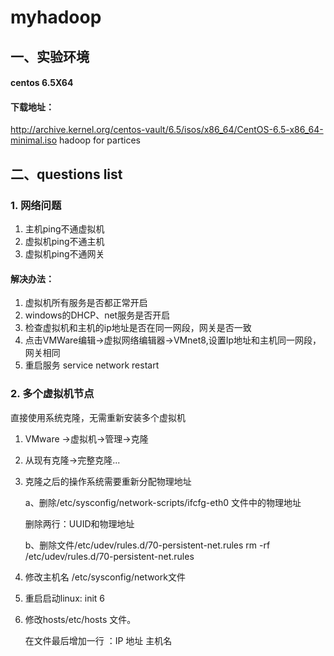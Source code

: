 # myhadoop
## 一、实验环境
#### centos 6.5X64
#### 下载地址：
http://archive.kernel.org/centos-vault/6.5/isos/x86_64/CentOS-6.5-x86_64-minimal.iso
hadoop for partices
## 二、questions list
### 1. 网络问题
1. 主机ping不通虚拟机
2. 虚拟机ping不通主机
3. 虚拟机ping不通网关
#### 解决办法：
1. 虚拟机所有服务是否都正常开启
2. windows的DHCP、net服务是否开启
3. 检查虚拟机和主机的ip地址是否在同一网段，网关是否一致
4. 点击VMWare编辑->虚拟网络编辑器->VMnet8,设置Ip地址和主机同一网段，网关相同
5. 重启服务  service network restart
### 2. 多个虚拟机节点
直接使用系统克隆，无需重新安装多个虚拟机

1. VMware ->虚拟机->管理->克隆
2. 从现有克隆->完整克隆...
3. 克隆之后的操作系统需要重新分配物理地址

	a、删除/etc/sysconfig/network-scripts/ifcfg-eth0 文件中的物理地址

	删除两行：UUID和物理地址

	b、删除文件/etc/udev/rules.d/70-persistent-net.rules
		rm -rf /etc/udev/rules.d/70-persistent-net.rules
4. 修改主机名
   /etc/sysconfig/network文件

5. 重启启动linux: init 6
6. 修改hosts/etc/hosts 文件。

	在文件最后增加一行  ：IP 地址  主机名